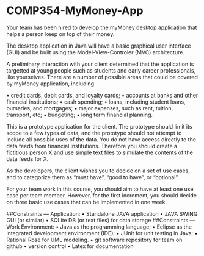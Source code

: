 # COMP354-MyMoney-App

Your team has been hired to develop the myMoney desktop application that helps a person keep on top of their money.

The desktop application in Java will have a basic graphical user interface (GUI) and be built using the Model-View-Controler (MVC) architecture.

A preliminary interaction with your client determined that the application is targetted at young people such as students and early career professionals, like yourselves. There are a number of possible areas that could be covered by myMoney application, including

• credit cards, debit cards, and loyalty cards;
• accounts at banks and other financial institutions;
• cash spending;
• loans, including student loans, bursaries, and mortgages; • major expenses, such as rent, tuition, transport, etc;
• budgeting;
• long term financial planning.

This is a prototype application for the client. The prototype should limit its scope to a few types of data, and the prototype should not attempt to include all possible uses of the data. You do not have access directly to the data feeds from financial institutions. Therefore you should create a fictitious person X and use simple text files to simulate the contents of the data feeds for X.

As the developers, the client wishes you to decide on a set of use cases, and to categorize them as “must have”, “good to have”, or “optional”.

For your team work in this course, you should aim to have at least one use case per team member. However, for the first increment, you should decide on three basic use cases that can be implemented in one week.

##Constraints — Application:
• Standalone JAVA application
• JAVA SWING GUI (or similar)
• SQLite DB (or text files) for data storage
##Constraints — Work Environment:
• Java as the programming language;
• Eclipse as the integrated development environment (IDE); • JUnit for unit testing in Java;
• Rational Rose for UML modeling.
• git software repository for team on github
• version control
• Latex for documentation
